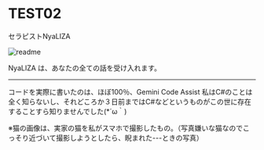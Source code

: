 # TEST02
セラピストNyaLIZA



![readme](https://github.com/user-attachments/assets/ae86d069-37c2-4a5c-9341-c1db4cbbb3d5)




NyaLIZA は、あなたの全ての話を受け入れます。




-------------------
コードを実際に書いたのは、ほぼ100％、Gemini Code Assist
私はC#のことは全く知らないし、それどころか３日前まではC#などというものがこの世に存在することすら知りませんでした(*´ω｀)

※猫の画像は、実家の猫を私がスマホで撮影したもの。（写真嫌いな猫なのでこっそり近づいて撮影しようとしたら、睨まれた---ときの写真）

